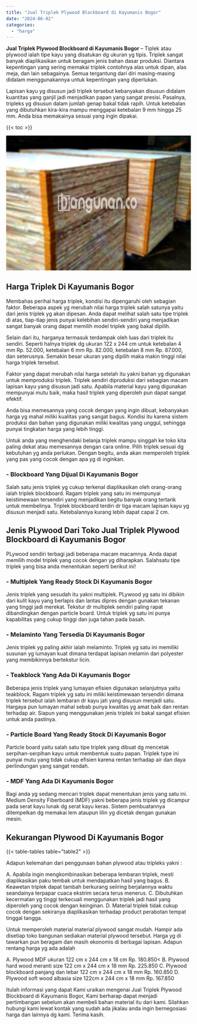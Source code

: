 ```yaml
---
title: "Jual Triplek Plywood Blockboard di Kayumanis Bogor"
date: "2024-06-02"
categories: 
  - "harga"
---
```


**Jual Triplek Plywood Blockboard di Kayumanis Bogor** – Tiplek atau plywood ialah tipe kayu yang disatukan dg ukuran yg tipis. Triplek sangat banyak diaplikasikan untuk beragam jenis bahan dasar produksi. Diantara kepentingan yang sering memakai triplek contohnya alas untuk dipan, alas meja, dan lain sebagainya. Semua tergantung dari diri masing-masing didalam menggunakannya untuk kepentingan yang diperlukan.

Lapisan kayu yg disusun jadi triplek tersebut kebanyakan disusun didalam kuantitas yang ganjil jadi menjadikan papan yang sangat presisi. Pasalnya, tripleks yg disusun dalam jumlah genap bakal tidak rapih. Untuk ketebalan yang dibutuhkan kira-kira mampu menggapai ketebalan 9 mm hingga 25 mm. Anda bisa memakainya sesuai yang ingin dipakai.

{{< toc >}}

![Jual Triplek Plywood Blockboard di Kayumanis Bogor](/images/jual-triplek-murah-23.png)

## Harga Triplek Di Kayumanis Bogor

Membahas perihal harga triplek, kondisi itu dipengaruhi oleh sebagian faktor. Beberapa aspek yg merubah nilai harga triplek salah satunya yaitu dari jenis triplek yg akan dipesan. Anda dapat melihat salah satu tipe triplek di atas, tiap-tiap jenis punyai kelebihan sendiri-sendiri yang menjadikan sangat banyak orang dapat memilih model triplek yang bakal dipilih.

Selain dari itu, harganya termasuk terdampak oleh luas dari triplek itu sendiri. Seperti halnya triplek dg ukuran 122 x 244 cm untuk ketebalan 4 mm Rp. 52.000, ketebalan 6 mm Rp. 82.000, ketebalan 8 mm Rp. 87.000, dan seterusnya. Semakin besar ukuran yang dipilih maka makin tinggi nilai harga triplek tersebut.

Faktor yang dapat merubah nilai harga setelah itu yakni bahan yg digunakan untuk memproduksi triplek. Triplek sendiri diproduksi dari sebagian macam lapisan kayu yang disusun jadi satu. Apabila material kayu yang digunakan mempunyai mutu baik, maka hasil triplek yang diperoleh pun dapat sangat efektif.

Anda bisa memesannya yang cocok dengan yang ingin dibuat, kebanyakan harga yg mahal miliki kualitas yang sangat bagus. Kondisi itu karena sistem produksi dan bahan yang digunakan miliki kwalitas yang unggul, sehingga punyai tingkatan harga yang lebih tinggi.

Untuk anda yang menghendaki belanja triplek mampu singgah ke toko kita paling dekat atau memesannya dengan cara online. Pilih triplek sesuai dg kebutuhan yg anda perlukan. Dengan begitu, anda akan memperoleh triplek yang pas yang cocok dengan apa yg di inginkan.

### \- Blockboard Yang Dijual Di Kayumanis Bogor

Salah satu jenis triplek yg cukup terkenal diaplikasikan oleh orang-orang ialah triplek blockboard. Ragam triplek yang satu ini mempunyai keistimewaan tersendiri yang menjadikan begitu banyak orang tertarik untuk membelinya. Triplek blockboard terdiri dr tiga macam lapisan kayu yg disusun menjadi satu. Ketebalannya kurang lebih dapat capai 2 cm.

## Jenis PLywood Dari Toko Jual Triplek Plywood Blockboard di Kayumanis Bogor

PLywood sendiri terbagi jadi beberapa macam macamnya. Anda dapat memilih model triplek yang cocok dengan yg diharapkan. Salahsatu tipe triplek yang bisa anda menentukan seperti berikut ini!

### \- Multiplek Yang Ready Stock Di Kayumanis Bogor

Jenis triplek yang sesudah itu yakni multiplek. PLywood yg satu ini dibikin dari kulit kayu yang berlapis dan lantas dipres dengan gunakan tekanan yang tinggi jadi merekat. Tekstur dr multiplek sendiri paling rapat dibandingkan dengan particle board. Untuk triplek yg satu ini punya kapabilitas yang cukup tinggi dan juga tahan pada basah.

### \- Melaminto Yang Tersedia Di Kayumanis Bogor

Jenis triplek yg paling akhir ialah melaminto. Triplek yg satu ini memiliki susunan yg lumayan kuat dimana terdapat lapisan melamin dan polyester yang membikinnya bertekstur licin.

### \- Teakblock Yang Ada Di Kayumanis Bogor

Beberapa jenis triplek yang lumayan efisien digunakan selanjutnya yaitu teakblock. Ragam triplek yg satu ini miliki keistimewaan tersendiri dimana triplek tersebut ialah lembaran dr kayu jati yang disusun menjadi satu. Hargaya pun lumayan mahal sebab punya kwalitas yg amat baik dan rentan terhadap air. Siapun yang menggunakan jenis triplek ini bakal sangat efisien untuk anda pastinya.

### \- Particle Board Yang Ready Stock Di Kayumanis Bogor

Particle board yaitu salah satu tipe triplek yang dibuat dg mencetak serpihan-serpihan kayu untuk membentuk suatu papan. Triplek type ini punyai mutu yang tidak cukup efisien karena rentan terhadap air dan daya perlindungan yang sangat rendah.

### \- MDF Yang Ada Di Kayumanis Bogor

Bagi anda yg sedang mencari triplek dapat menentukan jenis yang satu ini. Medium Density Fiberboard (MDF) yakni beberapa jenis triplek yg dicampur pada serat kayu lunak dg serat kayu keras. Sistem pembuatannya ditempelkan dg memakai lem ataupun lilin yg dicetak dengan gunakan mesin.

## Kekurangan Plywood Di Kayumanis Bogor

{{< table-tables table="table2" >}}

Adapun kelemahan dari penggunaan bahan plywood atau tripleks yakni :

A. Apabila ingin mengkombinasikan beberapa lembaran triplek, mesti diaplikasikan paku tembak untuk mendapatkan hasil yang bagus. B. Keawetan triplek dapat tambah berkurang seiiring berjalannya waktu seandainya terpapar cuaca ekstrim secara terus menerus. C. Dibutuhkan kecermatan yg tinggi terkecuali menggunakan triplek jadi hasil yang diperoleh yang cocok dengan keinginan. D. Material triplek tidak cukup cocok dengan sekiranya diaplikasikan terhadap product perabotan tempat tinggal tangga.

Untuk memperoleh material material plywood sangat mudah. Hampir ada disetiap toko bangunan sediakan material plywood tersebut. Harga yg di tawarkan pun beragam dan masih ekonomis di berbagai lapisan. Adapun rentang harga yg ada adalah

A. Plywood MDF ukuran 122 cm x 244 cm x 18 cm Rp. 180.850< B. Plywood hard wood meranti size 122 cm x 244 cm x 18 mm Rp. 225.850 C. Plywood blockboard panjang dan lebar 122 cm x 244 cm x 18 mm Rp. 160.850 D. Plywood soft wood albasia size 122cm x 244 cm x 18 mm Rp. 167.850

Itulah informasi yang dapat Kami uraikan mengenai Jual Triplek Plywood Blockboard di Kayumanis Bogor, Kami berharap dapat menjadi pertimbangan sebelum akan membeli bahan material itu dari kami. Silahkan hubungi kami lewat kontak yang sudah ada jikalau anda ingin bernegosiasi harga dan lainnya dg kami. Terima kasih.
